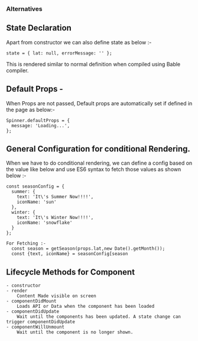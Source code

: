 ### Alternatives

## State Declaration
  Apart from constructor we can also define state as below :-

    state = { lat: null, errorMessage: '' };

  This is rendered similar to normal definition when compiled using Bable compiler.

##  Default Props -
  When Props are not passed, Default props are automatically set if defined in the page as below:-

    Spinner.defaultProps = {
      message: 'Loading...',
    };

## General Configuration for conditional Rendering.
  When we have to do conditional rendering, we can define a config based on the value like below and use ES6 syntax to fetch those values as shown below :-

    const seasonConfig = {
      summer: {
        text: 'It\'s Summer Now!!!!',
        iconName: 'sun'
      },
      winter: {
        text: 'It\'s Winter Now!!!!',
        iconName: 'snowflake'
      }
    };

    For Fetching :-
      const season = getSeason(props.lat,new Date().getMonth());
      const {text, iconName} = seasonConfig[season

## Lifecycle Methods for Component

    - constructor
    - render
        Content Made visible on screen
    - componentDidMount
        Loads API or Data when the component has been loaded
    - componentDidUpdate
        Wait until the components has been updated. A state change can trigger componentDidUpdate
    - componentWillUnmount
        Wait until the component is no longer shown.
